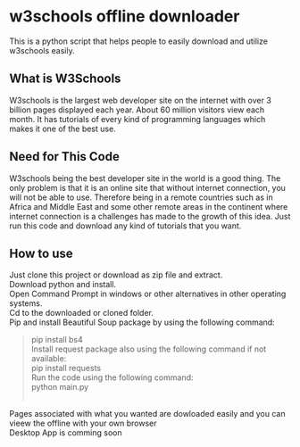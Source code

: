 # w3schools offline downloader
This is a python script that helps people to easily download and utilize w3schools easily.

## What is W3Schools
W3schools is the largest web developer site on the internet with over 3 billion pages displayed each year.
About 60 million visitors view each month.
It has tutorials of every kind of programming languages which makes it one of the best use.

## Need for This Code
W3schools being the best developer site in the world is a good thing.
The only problem is that it is an online site that without internet connection, you will not be able to use.
Therefore being in a remote countries such as in Africa and Middle East and some other remote areas in the continent where internet connection is a challenges has made to the growth of this idea.
Just run this code and download any kind of tutorials that you want.

## How to use
Just clone this project or download as zip file and extract.<br>
Download python and install.<br>
Open Command Prompt in windows or other alternatives in other operating systems.<br>
Cd to the downloaded or cloned folder.<br>
Pip and install Beautiful Soup package by using the following command:<br>
  >pip install bs4<br>
Install request package also using the following command if not available:<br>
  >pip install requests<br>
Run the code using the following command:<br>
  >python main.py<br><br>

Pages associated with what you wanted are dowloaded easily and you can vieew the offline with your own browser<br>
Desktop App is comming soon
